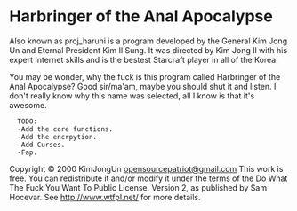 Harbringer of the Anal Apocalypse
=================================

Also known as proj_haruhi is a program developed by the General Kim Jong Un and Eternal President Kim Il Sung. It was directed by Kim Jong Il with his expert Internet skills and is the bestest Starcraft player in all of the Korea.

You may be wonder, why the fuck is this program called Harbringer of the Anal Apocalypse? Good sir/ma'am, maybe you should shut it and listen.
I don't really know why this name was selected, all I know is that it's awesome.

      TODO:
      -Add the core functions.
      -Add the encrpytion.
      -Add Curses.
      -Fap.

Copyright © 2000 KimJongUn opensourcepatriot@gmail.com
This work is free. You can redistribute it and/or modify it under the
terms of the Do What The Fuck You Want To Public License, Version 2,
as published by Sam Hocevar. See http://www.wtfpl.net/ for more details.
